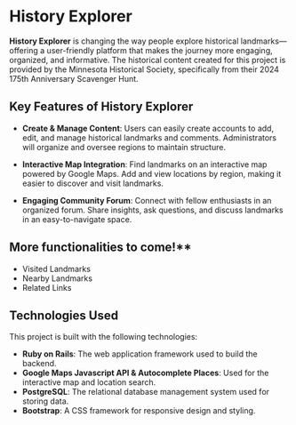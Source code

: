 # History Explorer

**History Explorer** is changing the way people explore historical landmarks—offering a user-friendly platform that makes the journey more engaging, organized, and informative. The historical content created for this project is provided by the Minnesota Historical Society, specifically from their 2024 175th Anniversary Scavenger Hunt.

## Key Features of History Explorer

- **Create & Manage Content**: Users can easily create accounts to add, edit, and manage historical landmarks and comments. Administrators will organize and oversee regions to maintain structure.

- **Interactive Map Integration**: Find landmarks on an interactive map powered by Google Maps. Add and view locations by region, making it easier to discover and visit landmarks.

- **Engaging Community Forum**: Connect with fellow enthusiasts in an organized forum. Share insights, ask questions, and discuss landmarks in an easy-to-navigate space.

## More functionalities to come!**
- Visited Landmarks
- Nearby Landmarks
- Related Links 

## Technologies Used

This project is built with the following technologies:

- **Ruby on Rails**: The web application framework used to build the backend.
- **Google Maps Javascript API & Autocomplete Places**: Used for the interactive map and location search.
- **PostgreSQL**: The relational database management system used for storing data.
- **Bootstrap**: A CSS framework for responsive design and styling.

